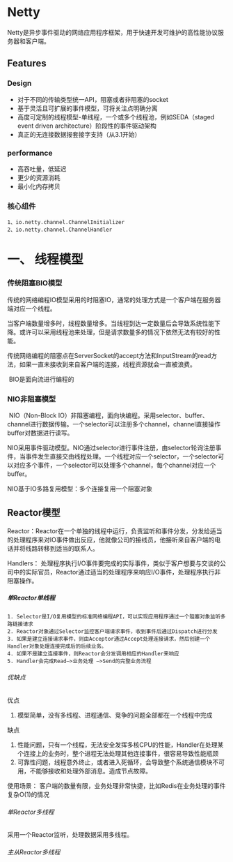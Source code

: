 # Netty

Netty是异步事件驱动的网络应用程序框架，用于快速开发可维护的高性能协议服务器和客户端。

## Features

### Design

- 对于不同的传输类型统一API，阻塞或者非阻塞的socket
- 基于灵活且可扩展的事件模型，可将关注点明确分离
- 高度可定制的线程模型-单线程，一个或多个线程池，例如SEDA（staged event driven architecture）阶段性的事件驱动架构
- 真正的无连接数据报套接字支持（从3.1开始）

### performance

- 高吞吐量，低延迟
- 更少的资源消耗
- 最小化内存拷贝

### 核心组件

```
1、io.netty.channel.ChannelInitializer
2、io.netty.channel.ChannelHandler
```



# 一、 线程模型

### 传统阻塞BIO模型

​		传统的网络编程IO模型采用的时阻塞IO，通常的处理方式是一个客户端在服务器端对应一个线程。

当客户端数量增多时，线程数量增多。当线程到达一定数量后会导致系统性能下降。或许可以采用线程池来处理，但是请求数量多的情况下依然无法有较好的性能。

​		传统网络编程的阻塞点在ServerSocket的accept方法和InputStream的read方法，如果一直未接收到来自客户端的连接，线程资源就会一直被浪费。

​	BIO是面向流进行编程的

### NIO非阻塞模型

​		NIO（Non-Block IO）非阻塞编程，面向块编程。采用selector、buffer、channel进行数据传输。一个selector可以注册多个channel，channel直接操作buffer对数据进行读写。

NIO采用事件驱动模型。NIO通过selector进行事件注册，由selector轮询注册事件，当事件发生直接交由线程处理。一个线程对应一个selector，一个selector可以对应多个事件，一个selector可以处理多个channel，每个channel对应一个buffer。

NIO基于IO多路复用模型：多个连接复用一个阻塞对象

## Reactor模型

Reactor：Reactor在一个单独的线程中运行，负责监听和事件分发，分发给适当的处理程序来对IO事件做出反应，他就像公司的接线员，他接听来自客户端的电话并将线路转移到适当的联系人。

Handlers： 处理程序执行I/O事件要完成的实际事件，类似于客户想要与交谈的公司中的实际官员，Reactor通过适当的处理程序来响应I/O事件，处理程序执行非阻塞操作。

#####  单Reactor单线程

 	1. Selector是I/O复用模型的标准网络编程API，可以实现应用程序通过一个阻塞对象监听多路链接请求
 	2. Reactor对象通过Selector监控客户端请求事件，收到事件后通过Dispatch进行分发
 	3. 如果是建立连接请求事件，则由Acceptor通过Accept处理连接请求，然后创建一个Handler对象处理连接完成后的后续业务。
 	4. 如果不是建立连接事件，则Reactor会分发调用相应的Handler来响应
 	5. Handler会完成Read—>业务处理 —>Send的完整业务流程

###### 优缺点

优点

1. ​	模型简单，没有多线程、进程通信、竞争的问题全部都在一个线程中完成		

缺点

1. 性能问题，只有一个线程，无法安全发挥多核CPU的性能，Handler在处理某个连接上的业务时，整个进程无法处理其他连接事件，很容易导致性能瓶颈
2. 可靠性问题，线程意外终止，或者进入死循环，会导致整个系统通信模块不可用，不能够接收和处理外部消息。造成节点故障。

使用场景： 客户端的数量有限，业务处理非常快捷，比如Redis在业务处理的事件复杂O(1)的情况

###### 单Reactor多线程

采用一个Reactor监听，处理数据采用多线程。

###### 主从Reactor多线程

​    